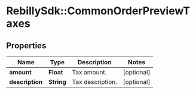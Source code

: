 # RebillySdk::CommonOrderPreviewTaxes

## Properties
Name | Type | Description | Notes
------------ | ------------- | ------------- | -------------
**amount** | **Float** | Tax amount. | [optional] 
**description** | **String** | Tax description. | [optional] 


